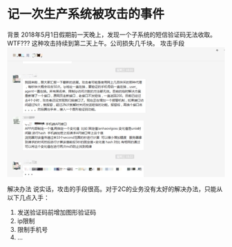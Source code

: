 # 记一次生产系统被攻击的事件
<authorAndTime dateTime='2018-04-29 16:21:06'/>

背景
2018年5月1日假期前一天晚上，发现一个子系统的短信验证码无法收取。WTF???
这种攻击持续到第二天上午。公司损失几千块。
攻击手段
<img src="./shortmsgattack.jpg" alt="短信恶意攻击" >

解决办法
说实话，攻击的手段很高。对于2C的业务没有太好的解决办法，只能从以下几点入手：

1. 发送验证码前增加图形验证码
2. ip限制
3. 限制手机号
4. ...
